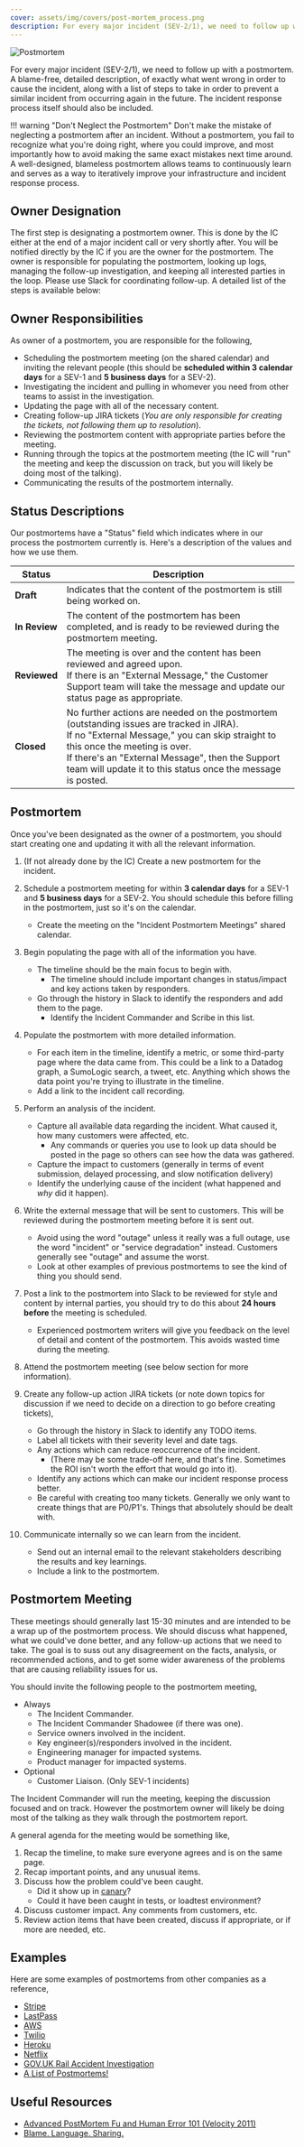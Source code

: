 ```yaml
---
cover: assets/img/covers/post-mortem_process.png
description: For every major incident (SEV-2/1), we need to follow up with a postmortem. A blame-free, detailed description, of exactly what went wrong in order to cause the incident, along with a list of steps to take in order to prevent a similar incident from occurring again in the future.
---
```

![Postmortem](../assets/img/headers/pagerduty_post_mortem.jpg)

For every major incident (SEV-2/1), we need to follow up with a postmortem. A blame-free, detailed description, of exactly what went wrong in order to cause the incident, along with a list of steps to take in order to prevent a similar incident from occurring again in the future. The incident response process itself should also be included.

!!! warning "Don't Neglect the Postmortem"
    Don't make the mistake of neglecting a postmortem after an incident. Without a postmortem, you fail to recognize what you're doing right, where you could improve, and most importantly how to avoid making the same exact mistakes next time around. A well-designed, blameless postmortem allows teams to continuously learn and serves as a way to iteratively improve your infrastructure and incident response process.

## Owner Designation
The first step is designating a postmortem owner. This is done by the IC either at the end of a major incident call or very shortly after. You will be notified directly by the IC if you are the owner for the postmortem. The owner is responsible for populating the postmortem, looking up logs, managing the follow-up investigation, and keeping all interested parties in the loop. Please use Slack for coordinating follow-up. A detailed list of the steps is available below:

## Owner Responsibilities
As owner of a postmortem, you are responsible for the following,

* Scheduling the postmortem meeting (on the shared calendar) and inviting the relevant people (this should be **scheduled within 3 calendar days** for a SEV-1 and **5 business days** for a SEV-2).
* Investigating the incident and pulling in whomever you need from other teams to assist in the investigation.
* Updating the page with all of the necessary content.
* Creating follow-up JIRA tickets (_You are only responsible for creating the tickets, not following them up to resolution_).
* Reviewing the postmortem content with appropriate parties before the meeting.
* Running through the topics at the postmortem meeting (the IC will "run" the meeting and keep the discussion on track, but you will likely be doing most of the talking).
* Communicating the results of the postmortem internally.

## Status Descriptions
Our postmortems have a "Status" field which indicates where in our process the postmortem currently is. Here's a description of the values and how we use them.

| Status | Description |
|-|-|
| **Draft** | Indicates that the content of the postmortem is still being worked on. |
| **In Review** | The content of the postmortem has been completed, and is ready to be reviewed during the postmortem meeting. |
| **Reviewed** | The meeting is over and the content has been reviewed and agreed upon.<br/>If there is an "External Message," the Customer Support team will take the message and update our status page as appropriate. |
| **Closed** | No further actions are needed on the postmortem (outstanding issues are tracked in JIRA).<br/>If no "External Message," you can skip straight to this once the meeting is over.<br/>If there's an "External Message", then the Support team will update it to this status once the message is posted. |

## Postmortem
Once you've been designated as the owner of a postmortem, you should start creating one and updating it with all the relevant information.

1. (If not already done by the IC) Create a new postmortem for the incident.

1. Schedule a postmortem meeting for within **3 calendar days** for a SEV-1 and **5 business days** for a SEV-2. You should schedule this before filling in the postmortem, just so it's on the calendar.
    * Create the meeting on the "Incident Postmortem Meetings" shared calendar.

1. Begin populating the page with all of the information you have.
    * The timeline should be the main focus to begin with.
        * The timeline should include important changes in status/impact and key actions taken by responders.
    * Go through the history in Slack to identify the responders and add them to the page.
        * Identify the Incident Commander and Scribe in this list.

1. Populate the postmortem with more detailed information.
    * For each item in the timeline, identify a metric, or some third-party page where the data came from. This could be a link to a Datadog graph, a SumoLogic search, a tweet, etc. Anything which shows the data point you're trying to illustrate in the timeline.
    * Add a link to the incident call recording.

1. Perform an analysis of the incident.
    * Capture all available data regarding the incident. What caused it, how many customers were affected, etc.
        * Any commands or queries you use to look up data should be posted in the page so others can see how the data was gathered.
    * Capture the impact to customers (generally in terms of event submission, delayed processing, and slow notification delivery)
    * Identify the underlying cause of the incident (what happened and _why_ did it happen).

1. Write the external message that will be sent to customers. This will be reviewed during the postmortem meeting before it is sent out.
    * Avoid using the word "outage" unless it really was a full outage, use the word "incident" or "service degradation" instead. Customers generally see "outage" and assume the worst.
    * Look at other examples of previous postmortems to see the kind of thing you should send.

1. Post a link to the postmortem into Slack to be reviewed for style and content by internal parties, you should try to do this about **24 hours before** the meeting is scheduled.
    * Experienced postmortem writers will give you feedback on the level of detail and content of the postmortem. This avoids wasted time during the meeting.

1. Attend the postmortem meeting (see below section for more information).

1. Create any follow-up action JIRA tickets (or note down topics for discussion if we need to decide on a direction to go before creating tickets),
    * Go through the history in Slack to identify any TODO items.
    * Label all tickets with their severity level and date tags.
    * Any actions which can reduce reoccurrence of the incident.
        * (There may be some trade-off here, and that's fine. Sometimes the ROI isn't worth the effort that would go into it).
    * Identify any actions which can make our incident response process better.
    * Be careful with creating too many tickets. Generally we only want to create things that are P0/P1's. Things that absolutely should be dealt with.

1. Communicate internally so we can learn from the incident.
    * Send out an internal email to the relevant stakeholders describing the results and key learnings.
    * Include a link to the postmortem.

## Postmortem Meeting
These meetings should generally last 15-30 minutes and are intended to be a wrap up of the postmortem process. We should discuss what happened, what we could've done better, and any follow-up actions that we need to take. The goal is to suss out any disagreement on the facts, analysis, or recommended actions, and to get some wider awareness of the problems that are causing reliability issues for us.

You should invite the following people to the postmortem meeting,

* Always
    * The Incident Commander.
    * The Incident Commander Shadowee (if there was one).
    * Service owners involved in the incident.
    * Key engineer(s)/responders involved in the incident.
    * Engineering manager for impacted systems.
    * Product manager for impacted systems. 
* Optional
    * Customer Liaison. (Only SEV-1 incidents)

The Incident Commander will run the meeting, keeping the discussion focused and on track. However the postmortem owner will likely be doing most of the talking as they walk through the postmortem report.

A general agenda for the meeting would be something like,

1. Recap the timeline, to make sure everyone agrees and is on the same page.
1. Recap important points, and any unusual items.
1. Discuss how the problem could've been caught.
    * Did it show up in [canary](https://www.pagerduty.com/blog/continuous-build-break-fix-fast#canary-releases)?
    * Could it have been caught in tests, or loadtest environment?
1. Discuss customer impact. Any comments from customers, etc.
1. Review action items that have been created, discuss if appropriate, or if more are needed, etc.

## Examples
Here are some examples of postmortems from other companies as a reference,

* [Stripe](https://support.stripe.com/questions/outage-postmortem-2015-10-08-utc)
* [LastPass](https://blog.lastpass.com/2015/06/lastpass-security-notice.html/comment-page-2/)
* [AWS](https://aws.amazon.com/message/5467D2/)
* [Twilio](https://www.twilio.com/blog/2013/07/billing-incident-post-mortem-breakdown-analysis-and-root-cause.html)
* [Heroku](https://status.heroku.com/incidents/151)
* [Netflix](http://techblog.netflix.com/2012/10/post-mortem-of-october-222012-aws.html)
* [GOV.UK Rail Accident Investigation](https://www.gov.uk/government/publications/kyle-beck-safety-digest/near-miss-at-kyle-beck-3-august-2016)
* [A List of Postmortems!](https://github.com/danluu/post-mortems)

## Useful Resources

* [Advanced PostMortem Fu and Human Error 101 (Velocity 2011)](http://www.slideshare.net/jallspaw/advanced-postmortem-fu-and-human-error-101-velocity-2011)
* [Blame. Language. Sharing.](http://fractio.nl/2015/10/30/blame-language-sharing/)
